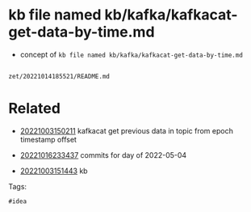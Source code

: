 # kb file named kb/kafka/kafkacat-get-data-by-time.md

- concept of `kb file named kb/kafka/kafkacat-get-data-by-time.md`

```
```

` zet/20221014185521/README.md `

# Related

- [20221003150211](/zet/20221003150211/README.md) kafkacat get previous data in topic from epoch timestamp offset

- [20221016233437](/zet/20221016233437/README.md) commits for day of 2022-05-04
- [20221003151443](/zet/20221003151443/README.md) kb

Tags:

    #idea
